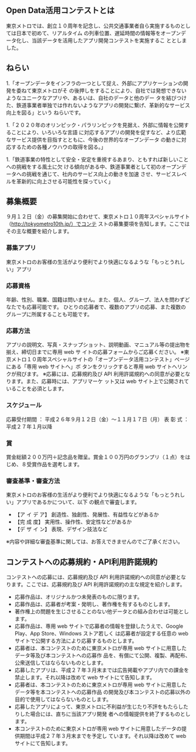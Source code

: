 ## Open Data活用コンテストとは
東京メトロでは、創立１０周年を記念し、公共交通事業者自ら実施するものとしては日本で初めて、リアルタイム
の列車位置、遅延時間の情報等をオープンデータ化し、当該データを活用したアプリ開発コンテストを実施するこ
ととしました。

## ねらい
1.「オープンデータをインフラの一つとして捉え、外部にアプリケーションの開発を委ねて東京メトロがそ
の後押しをすることにより、自社では発想できないようなユニークなアプリや、あるいは、自社のデータと他のデー
タを結びつけた、鉄道事業者単独では作れないようなアプリの開発に繋げ、革新的なサービス向上を図る」という
ねらいです。

1.「２０２０年のオリンピック・パラリンピックを見据え、外部に情報を公開することにより、いろいろな言語
に対応するアプリの開発を促すなど、より広範なサービス提供を目指すとともに、今後の世界的なオープンデータ
の動きに対応するための各種ノウハウの取得を図る。」

1.「鉄道事業の特性として安全・安定を重視するあまり、ともすれば新しいことへの挑戦をする風土に欠
ける傾向がある中、鉄道事業者として初のオープンデータへの挑戦を通じて、社内のサービス向上の動きを加速
させ、サービスレベルを革新的に向上させる可能性を探っていく」

## 募集概要
９月１２日（金）の募集開始に合わせて、東京メトロ１０周年スペシャルサイト（http://tokyometro10th.jp/）でコンテ
ストの募集要項を告知します。ここではその主な概要を紹介します。

### 募集アプリ
東京メトロのお客様の生活がより便利でより快適になるような「もっとうれしい」アプリ

### 応募資格
年齢、性別、職業、国籍は問いません。また、個人、グループ、法人を問わずどなたでも応募可能です。
ひとりの応募者で、複数のアプリの応募、また複数のグループに所属することも可能です。

### 応募方法
アプリの説明文、写真・スナップショット、説明動画、マニュアル等の提出物を揃え、締切日までに専用 web サ
イトの応募フォームからご応募ください。
※東京メトロ１０周年スペシャルサイトの「オープンデータ活用コンテスト」ページにある「専用 web サイトへ」ボ
タンをクリックすると専用 web サイトへリンクが飛びます。
※応募には、応募規約及び API 利用許諾規約への同意が必要となります。また、応募時には、アプリマーケ
ット又は web サイト上で公開されていることを必須とします。

### スケジュール
応募受付期間 ： 平成２６年９月１２日（金）～１１月１７日（月）
表 彰 式 ： 平成２７年１月以降

### 賞
賞金総額２００万円＋記念品を贈呈。賞金１００万円のグランプリ（１点）をはじめ、８受賞作品を選考します。

### 審査基準・審査方法
東京メトロのお客様の生活がより便利でより快適になるような「もっとうれしい」アプリであるかについて、以下
の観点で審査します。

 - 【ア イ デ ア】 創造性、独創性、発展性、有益性などがあるか
 - 【完 成 度】 実用性、操作性、安定性などがあるか
 - 【デ ザ イ ン】 表現、デザイン技法など

※内容や詳細な審査基準に関しては、お答えできませんのでご了承ください。

## コンテストへの応募規約・API利用許諾規約
コンテストへの応募には、応募規約及び API 利用許諾規約への同意が必要となります。ここでは、応募規約及び
API 利用許諾規約の主な規定を紹介します。
- 応募作品は、オリジナルかつ未発表のものに限ります。
- 応募作品は、応募者が考案・発明し、著作権を有するものとします。
- 著作権上の問題を生じさせることのない他データとの組み合わせは可能とします。
- 応募作品は、専用 web サイトで応募者の情報を登録したうえで、Google Play、App Store、Windows ストア若しく
は応募者が設定する任意の web サイトで公開する方法により応募するものとします。
- 応募者は、本コンテストのために東京メトロが専用 web サイトに用意したデータ等及び本コンテストへの応募作
品を、有償にて公開、複製、再配布、公衆送信してはならないものとします。
- 応募したアプリは、平成２７年３月末までは広告掲載やアプリ内での課金を禁止します。それ以降は改めて web
サイトにて告知します。
- 応募者は、本コンテストのために東京メトロが専用 web サイトに用意したデータ等を本コンテストへの応募作品
の開発及び本コンテストの応募以外の目的で使用してはならないものとします。
- 応募したアプリによって、東京メトロに不利益が生じたり不評をもたらしたりした場合には、直ちに当該アプリ開発
者への情報提供を終了するものとします。
- 本コンテストのために東京メトロが専用 web サイトに用意したデータの提供期間は平成２７年３月末までを予定し
ています。それ以降は改めて web サイトにて告知します。
